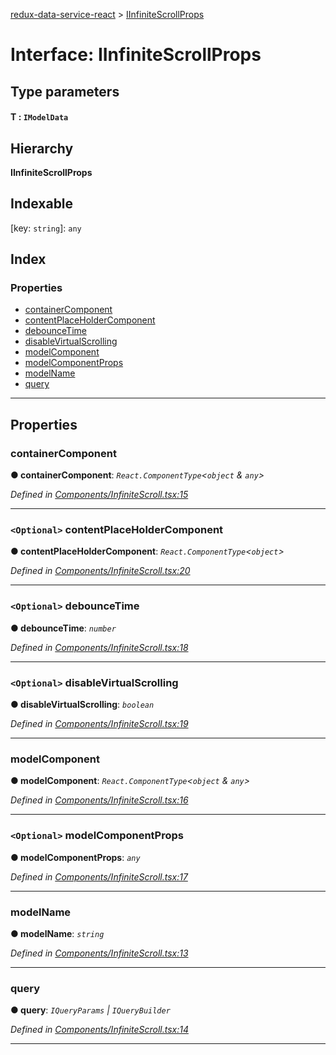 [redux-data-service-react](../README.md) > [IInfiniteScrollProps](../interfaces/iinfinitescrollprops.md)

# Interface: IInfiniteScrollProps

## Type parameters
#### T :  `IModelData`
## Hierarchy

**IInfiniteScrollProps**

## Indexable

\[key: `string`\]:&nbsp;`any`
## Index

### Properties

* [containerComponent](iinfinitescrollprops.md#containercomponent)
* [contentPlaceHolderComponent](iinfinitescrollprops.md#contentplaceholdercomponent)
* [debounceTime](iinfinitescrollprops.md#debouncetime)
* [disableVirtualScrolling](iinfinitescrollprops.md#disablevirtualscrolling)
* [modelComponent](iinfinitescrollprops.md#modelcomponent)
* [modelComponentProps](iinfinitescrollprops.md#modelcomponentprops)
* [modelName](iinfinitescrollprops.md#modelname)
* [query](iinfinitescrollprops.md#query)

---

## Properties

<a id="containercomponent"></a>

###  containerComponent

**● containerComponent**: *`React.ComponentType`<`object` & `any`>*

*Defined in [Components/InfiniteScroll.tsx:15](https://github.com/Rediker-Software/redux-data-service-react/blob/36ecfc2/src/Components/InfiniteScroll.tsx#L15)*

___
<a id="contentplaceholdercomponent"></a>

### `<Optional>` contentPlaceHolderComponent

**● contentPlaceHolderComponent**: *`React.ComponentType`<`object`>*

*Defined in [Components/InfiniteScroll.tsx:20](https://github.com/Rediker-Software/redux-data-service-react/blob/36ecfc2/src/Components/InfiniteScroll.tsx#L20)*

___
<a id="debouncetime"></a>

### `<Optional>` debounceTime

**● debounceTime**: *`number`*

*Defined in [Components/InfiniteScroll.tsx:18](https://github.com/Rediker-Software/redux-data-service-react/blob/36ecfc2/src/Components/InfiniteScroll.tsx#L18)*

___
<a id="disablevirtualscrolling"></a>

### `<Optional>` disableVirtualScrolling

**● disableVirtualScrolling**: *`boolean`*

*Defined in [Components/InfiniteScroll.tsx:19](https://github.com/Rediker-Software/redux-data-service-react/blob/36ecfc2/src/Components/InfiniteScroll.tsx#L19)*

___
<a id="modelcomponent"></a>

###  modelComponent

**● modelComponent**: *`React.ComponentType`<`object` & `any`>*

*Defined in [Components/InfiniteScroll.tsx:16](https://github.com/Rediker-Software/redux-data-service-react/blob/36ecfc2/src/Components/InfiniteScroll.tsx#L16)*

___
<a id="modelcomponentprops"></a>

### `<Optional>` modelComponentProps

**● modelComponentProps**: *`any`*

*Defined in [Components/InfiniteScroll.tsx:17](https://github.com/Rediker-Software/redux-data-service-react/blob/36ecfc2/src/Components/InfiniteScroll.tsx#L17)*

___
<a id="modelname"></a>

###  modelName

**● modelName**: *`string`*

*Defined in [Components/InfiniteScroll.tsx:13](https://github.com/Rediker-Software/redux-data-service-react/blob/36ecfc2/src/Components/InfiniteScroll.tsx#L13)*

___
<a id="query"></a>

###  query

**● query**: *`IQueryParams` \| `IQueryBuilder`*

*Defined in [Components/InfiniteScroll.tsx:14](https://github.com/Rediker-Software/redux-data-service-react/blob/36ecfc2/src/Components/InfiniteScroll.tsx#L14)*

___

